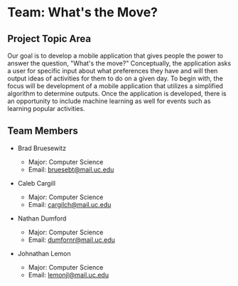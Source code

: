 # Team: What's the Move?

## Project Topic Area
Our goal is to develop a mobile application that gives people the power to answer the question, "What's the move?"
Conceptually, the application asks a user for specific input about what preferences they have and will then output ideas of activities for them to do on a given day.
To begin with, the focus will be development of a mobile application that utilizes a simplified algorithm to determine outputs. 
Once the application is developed, there is an opportunity to include machine learning as well for events such as learning popular activities.

## Team Members
* Brad Bruesewitz
    * Major: Computer Science
    * Email: bruesebt@mail.uc.edu

* Caleb Cargill
    * Major: Computer Science
    * Email: cargilch@mail.uc.edu

* Nathan Dumford
    * Major: Computer Science
    * Email: dumfornr@mail.uc.edu

* Johnathan Lemon
    * Major: Computer Science
    * Email: lemonjl@mail.uc.edu

